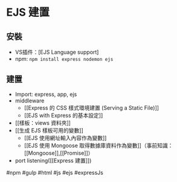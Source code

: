 # EJS 建置
## 安裝
- VS插件：[EJS Language support]
- npm: `npm install express nodemon ejs `

## 建置
- Import: express, app, ejs
- middleware
	-  [[Express 的 CSS 樣式環境建置 (Serving a Static File)]]
	- [[EJS with Express 的基本設定]]
- [[樣板：views 資料夾]]
- [[生成 EJS 樣板可用的變數]]
	- [[EJS 使用網址輸入內容作為變數]]
	- [[EJS 使用 Mongoose 取得數據庫資料作為變數]]（事前知識： [[Mongoose]],[[Promise]]）
- port listening([[Express 建置]])

#npm #gulp #html #js #ejs #expressJs 